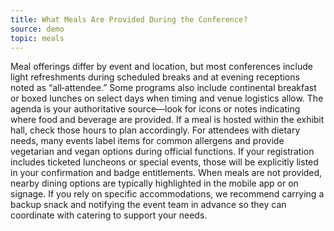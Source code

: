 ```yaml
---
title: What Meals Are Provided During the Conference?
source: demo
topic: meals
---
```

Meal offerings differ by event and location, but most conferences include light refreshments during scheduled breaks and at evening receptions noted as “all‑attendee.” Some programs also include continental breakfast or boxed lunches on select days when timing and venue logistics allow. The agenda is your authoritative source—look for icons or notes indicating where food and beverage are provided. If a meal is hosted within the exhibit hall, check those hours to plan accordingly. For attendees with dietary needs, many events label items for common allergens and provide vegetarian and vegan options during official functions. If your registration includes ticketed luncheons or special events, those will be explicitly listed in your confirmation and badge entitlements. When meals are not provided, nearby dining options are typically highlighted in the mobile app or on signage. If you rely on specific accommodations, we recommend carrying a backup snack and notifying the event team in advance so they can coordinate with catering to support your needs.

